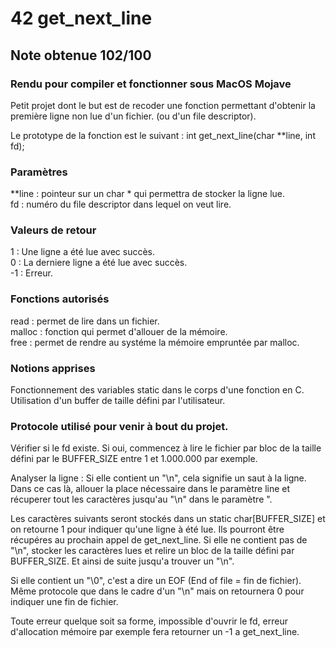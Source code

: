 # 42 get_next_line
## Note obtenue 102/100
### Rendu pour compiler et fonctionner sous MacOS Mojave

Petit projet dont le but est de recoder une fonction permettant d'obtenir la première ligne non lue d'un fichier. (ou d'un file descriptor). 

Le prototype de la fonction est le suivant :
  int get_next_line(char **line, int fd);

### Paramètres    
**line : pointeur sur un char * qui permettra de stocker la ligne lue.  
fd     : numéro du file descriptor dans lequel on veut lire.  
  
### Valeurs de retour
1 : Une ligne a été lue avec succès.  
0 : La derniere ligne a été lue avec succès.  
-1 : Erreur.  
 
### Fonctions autorisés 
read : permet de lire dans un fichier.   
malloc : fonction qui permet d'allouer de la mémoire.   
free : permet de rendre au systéme la mémoire empruntée par malloc.   

### Notions apprises 
Fonctionnement des variables static dans le corps d'une fonction en C.  
Utilisation d'un buffer de taille défini par l'utilisateur.

### Protocole utilisé pour venir à bout du projet.
Vérifier si le fd existe.
Si oui, commencez à lire le fichier par bloc de la taille défini par le BUFFER_SIZE entre 1 et 1.000.000 par exemple.  

Analyser la ligne : Si elle contient un "\n", cela signifie un saut à la ligne.  
Dans ce cas là,  allouer la place nécessaire dans le paramètre line et récuperer tout les caractères jusqu'au "\n" dans le paramètre "\.   

Les caractères suivants seront stockés dans un static char[BUFFER_SIZE] et on retourne 1 pour indiquer qu'une ligne à été lue.
Ils pourront être récupéres au prochain appel de get_next_line.
Si elle ne contient pas de "\n", stocker les caractères lues et relire un bloc de la taille défini par BUFFER_SIZE. 
Et ainsi de suite jusqu'a trouver un "\n".  

Si elle contient un "\0", c'est a dire un EOF (End of file = fin de fichier). 
Même protocole que dans le cadre d'un "\n" mais on retournera 0 pour indiquer une fin de fichier.  

Toute erreur quelque soit sa forme, impossible d'ouvrir le fd, erreur d'allocation mémoire par exemple fera retourner un -1 a get_next_line.
